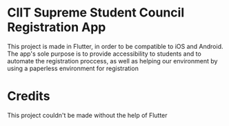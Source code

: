# CIIT Supreme Student Council Registration App

This project is made in Flutter, in order to be compatible to iOS and Android.
The app's sole purpose is to provide accessibility to students and to automate the registration proccess, as well as helping our environment by using a paperless environment for registration

# Credits

This project couldn't be made without the help of Flutter
